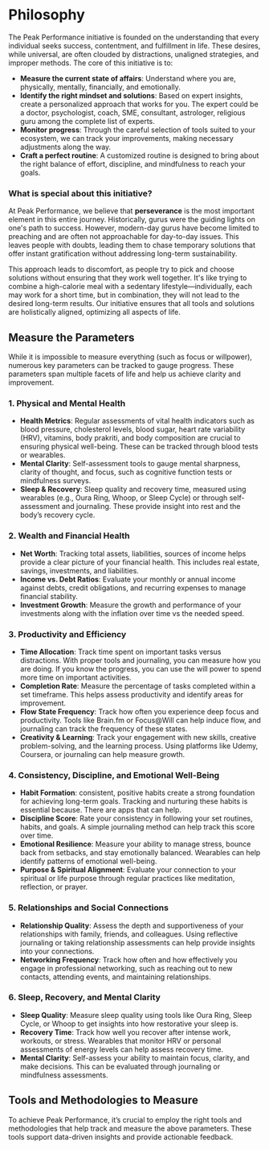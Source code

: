 # Philosophy

The Peak Performance initiative is founded on the understanding that every individual seeks success, contentment, and fulfillment in life. These desires, while universal, are often clouded by distractions, unaligned strategies, and improper methods. The core of this initiative is to:

- **Measure the current state of affairs**: Understand where you are, physically, mentally, financially, and emotionally.
- **Identify the right mindset and solutions**: Based on expert insights, create a personalized approach that works for you. The expert could be a doctor, psychologist, coach, SME, consultant, astrologer, religious guru among the complete list of experts.
- **Monitor progress**: Through the careful selection of tools suited to your ecosystem, we can track your improvements, making necessary adjustments along the way.
- **Craft a perfect routine**: A customized routine is designed to bring about the right balance of effort, discipline, and mindfulness to reach your goals.

### What is special about this initiative?
At Peak Performance, we believe that **perseverance** is the most important element in this entire journey. Historically, gurus were the guiding lights on one's path to success. However, modern-day gurus have become limited to preaching and are often not approachable for day-to-day issues. This leaves people with doubts, leading them to chase temporary solutions that offer instant gratification without addressing long-term sustainability.

This approach leads to discomfort, as people try to pick and choose solutions without ensuring that they work well together. It's like trying to combine a high-calorie meal with a sedentary lifestyle—individually, each may work for a short time, but in combination, they will not lead to the desired long-term results. Our initiative ensures that all tools and solutions are holistically aligned, optimizing all aspects of life.


## Measure the Parameters

While it is impossible to measure everything (such as focus or willpower), numerous key parameters can be tracked to gauge progress. These parameters span multiple facets of life and help us achieve clarity and improvement.

### 1. **Physical and Mental Health**
   - **Health Metrics**: Regular assessments of vital health indicators such as blood pressure, cholesterol levels, blood sugar, heart rate variability (HRV), vitamins, body prakriti, and body composition are crucial to ensuring physical well-being. These can be tracked through blood tests or wearables.
   - **Mental Clarity**: Self-assessment tools to gauge mental sharpness, clarity of thought, and focus, such as cognitive function tests or mindfulness surveys.
   - **Sleep & Recovery**: Sleep quality and recovery time, measured using wearables (e.g., Oura Ring, Whoop, or Sleep Cycle) or through self-assessment and journaling. These provide insight into rest and the body’s recovery cycle.

### 2. **Wealth and Financial Health**
   - **Net Worth**: Tracking total assets, liabilities, sources of income helps provide a clear picture of your financial health. This includes real estate, savings, investments, and liabilities.
   - **Income vs. Debt Ratios**: Evaluate your monthly or annual income against debts, credit obligations, and recurring expenses to manage financial stability.
   - **Investment Growth**: Measure the growth and performance of your investments along with the inflation over time vs the needed speed.

### 3. **Productivity and Efficiency**
   - **Time Allocation**: Track time spent on important tasks versus distractions. With proper tools and journaling, you can measure how you are doing. If you know the progress, you can use the will power to spend more time on important activities.
   - **Completion Rate**: Measure the percentage of tasks completed within a set timeframe. This helps assess productivity and identify areas for improvement.
   - **Flow State Frequency**: Track how often you experience deep focus and productivity. Tools like Brain.fm or Focus@Will can help induce flow, and journaling can track the frequency of these states.
   - **Creativity & Learning**: Track your engagement with new skills, creative problem-solving, and the learning process. Using platforms like Udemy, Coursera, or journaling can help measure growth.

### 4. **Consistency, Discipline, and Emotional Well-Being**
   - **Habit Formation**: consistent, positive habits create a strong foundation for achieving long-term goals. Tracking and nurturing these habits is essential because. There are apps that can help.
   - **Discipline Score**: Rate your consistency in following your set routines, habits, and goals. A simple journaling method can help track this score over time.
   - **Emotional Resilience**: Measure your ability to manage stress, bounce back from setbacks, and stay emotionally balanced. Wearables can help identify patterns of emotional well-being.
   - **Purpose & Spiritual Alignment**: Evaluate your connection to your spiritual or life purpose through regular practices like meditation, reflection, or prayer. 

### 5. **Relationships and Social Connections**
   - **Relationship Quality**: Assess the depth and supportiveness of your relationships with family, friends, and colleagues. Using reflective journaling or taking relationship assessments can help provide insights into your connections.
   - **Networking Frequency**: Track how often and how effectively you engage in professional networking, such as reaching out to new contacts, attending events, and maintaining relationships.

### 6. **Sleep, Recovery, and Mental Clarity**
   - **Sleep Quality**: Measure sleep quality using tools like Oura Ring, Sleep Cycle, or Whoop to get insights into how restorative your sleep is.
   - **Recovery Time**: Track how well you recover after intense work, workouts, or stress. Wearables that monitor HRV or personal assessments of energy levels can help assess recovery time.
   - **Mental Clarity**: Self-assess your ability to maintain focus, clarity, and make decisions. This can be evaluated through journaling or mindfulness assessments.


## Tools and Methodologies to Measure

To achieve Peak Performance, it’s crucial to employ the right tools and methodologies that help track and measure the above parameters. These tools support data-driven insights and provide actionable feedback.

